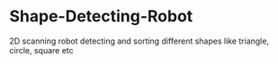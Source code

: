 # Shape-Detecting-Robot
2D scanning robot detecting and sorting different shapes like triangle, circle, square etc 
